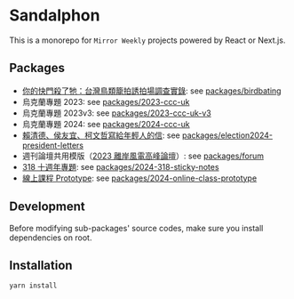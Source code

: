 # Sandalphon

This is a monorepo for `Mirror Weekly` projects powered by React or Next.js.

## Packages

- [你的快門殺了牠：台灣鳥類籠拍誘拍場調查實錄](https://www.mirrormedia.mg/projects/birdbating/index.html): see [packages/birdbating](./packages/birdbating)
- 烏克蘭專題 2023: see [packages/2023-ccc-uk](./packages/2023-ccc-uk)
- 烏克蘭專題 2023v3: see [packages/2023-ccc-uk-v3](./packages/2023-ccc-uk-v3/)
- 烏克蘭專題 2024: see [packages/2024-ccc-uk](./packages/2024-ccc-uk/)
- [賴清德、侯友宜、柯文哲寫給年輕人的信](https://www.mirrormedia.mg/projects/election2024-president-letters/index.html): see [packages/election2024-president-letters](./packages/election2024-president-letters)
- 週刊論壇共用模版（[2023 離岸風電高峰論壇](https://storage.googleapis.com/v3-statics.mirrormedia.mg/events/windpowerforum2023/index.html)）: see [packages/forum](./packages/forum)
- [318 十週年專題](https://www.mirrormedia.mg/projects/anniversary318/index.html): see [packages/2024-318-sticky-notes](./packages/2024-318-sticky-notes)
- [線上課程 Prototype](https://course.mirrormedia.mg): see [packages/2024-online-class-prototype](./packages/2024-online-class-prototype)

## Development

Before modifying sub-packages' source codes, make sure you install dependencies on root.

## Installation

`yarn install`
